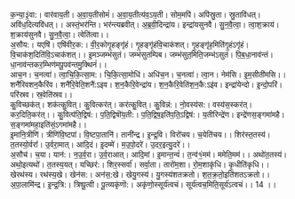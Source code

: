 

  
क॒न्या॒३॒॑वा:। वार॑वाय॒ती। अ॒वा॒य॒तीसोमं॑। अ॒वा॒य॒तीत्य॑व॒ऽय॒ती। सोम॒मपि॑। अपि॑स्रु॒ता। स्रु॒तावि॑धत्। अवि॑ध॒दित्यवि॑धत्।। अस्तं॒भर॑न्ति। भर॑न्त्यब्रवीत्। अ॒ब्र॒वी॒दिन्द्रा॑य। इन्द्रा॑यसुनवै। सु॒न॒वै॒त्वा॒। त्वा॒श॒क्राय॑। श॒क्राय॑सुनवै। सु॒न॒वै॒त्वा॒। त्वेति॑त्वा।।  
अ॒सौय:। यएषि॑। एषि॑वीर॒क:। वी॒र॒कोगृ॒हङ्गृ॑हं। गृ॒हङ्गृ॑हंवि॒चाक॑शत्। गृ॒हङ्गृ॑ह॒मिति॑गृ॒हंऽगृ॑हं। वि॒चाक॑श॒दिति॑वि॒ऽचाक॑शत्।। इ॒मञ्जम्भ॑सुतं। जम्भ॑सुतम्पिब। जम्भ॑सुत॒मिति॒जम्भ॑ऽसुतं। पि॒ब॒धा॒नाव॑न्तं। धा॒नाव॑न्तकर॒म्भिण॑मपू॒पव॑न्तमु॒क्थिनं॑।।  
आच॒न। च॒नत्वा॑। त्वा॒चि॒कि॒त्सा॒म:। चि॒कि॒त्सा॒मोधि॑। अधि॑च॒न। च॒नत्वा॑। त्वा॒न। नेम॑सि। इ॒म॒सीती॑मसि।। शनै॑रिवशन॒कैरि॑व। शनै॑रि॒वेति॒शनै॑:ऽइव। श॒न॒कैरि॒वेन्द्रा॑य। श॒न॒कैरि॒वेति॑श॒न॒कै:ऽइ॑व। इन्द्रा॑येन्दो। इ॒न्दो॒परि॑। परि॑स्रव। स्र॒वेति॑स्रव।।  
कु॒विच्छक॑त्। शक॑त्कु॒वित्। कु॒वित्कर॑त्। कर॑त्कु॒वित्। कु॒विन्न॑:। नो॒वस्य॑स:। वस्य॑स॒स्कर॑त्। कर॒दिति॒कर॑त्।। कु॒वित्प॑ति॒द्विष॑:। प॒ति॒द्विषॊ॑य॒ती:। प॒ति॒द्विष॒इति॑प॒ति॒ऽद्विष॑:। य॒तीरिन्द्रे॑ण। इन्द्रे॑णस॒ङ्गमा॑महै। स॒ङ्गमा॑महा॒इति॑सं॒ऽगमा॑महै।।  
इ॒मानि॒त्रीणि॑। त्रीणि॑वि॒ष्टपा॑। वि॒ष्टपा॒तानि॑। तानी॑न्द्र। इ॒न्द्र॒वि। विरो॑चय। च॒येति॑चय।। शिर॑स्त॒तस्य॑। त॒तस्यो॒र्वरां॑। उ॒र्वरा॒मात्। आदि॒दं। इ॒दम्मे॑। म॒उ॒पो॒दरे॑। उ॒दर॒इत्यु॒दरे॑।।  
अ॒सौच॑। च॒या। यान॑:। न॒उ॒र्व॒रा। उ॒र्व॒राआत्। आदि॒मां। इ॒मान्त॒न्वं॑। त॒न्व॑१॒॑मम॑। ममेति॒मम॑।। अथो॑त॒तस्य॑। अथो॒इत्यथो॑। त॒तस्य॒यत्। यच्छिर॑:। शिर॒स्सर्वा॑। सर्वा॒ता। तारो॑म॒शा। रो॒म॒शाकृ॑धि। कृ॒धीति॑कृधि।।  
खेरथ॑स्य। रथ॑स्य॒खे। खेन॑स:। अन॑स॒:खे। खेयु॒गस्य॑। यु॒गस्य॑शतक्रतो। श॒त॒क्र॒तो॒इति॑शतऽक्रतो।। अ॒पा॒लामि॑न्द्र। इ॒न्द्र॒त्रि:। त्रिष्पू॒त्वी। पू॒त्व्यकृ॑णॊ:। अकृ॑णो॒स्सूर्य॑त्वचं। सूर्य॑त्वच॒मिति॒सूर्य॑ऽत्वचं।। 14 ।।  
